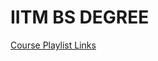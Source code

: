 # IITM BS DEGREE
[Course Playlist Links](https://docs.google.com/spreadsheets/u/1/d/e/2PACX-1vR5m-uA_UzN1INlvj9E2t9nJmuc1ZGvG18PByksi7sHmB6Wm30aY1q_gjrEnsXtnYzf5QCPW5S2ymeE/pubhtml)
